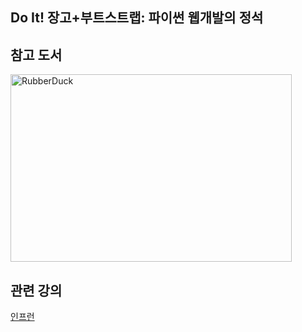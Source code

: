 ## Do It! 장고+부트스트랩: 파이썬 웹개발의 정석

## 참고 도서
<img src="https://user-images.githubusercontent.com/118751359/214892946-9cae395a-a438-4150-a34a-3cd52676b79a.png" width="450px" height="300px" title="px(픽셀) 크기 설정" alt="RubberDuck"></img><br/>

## 관련 강의
[인프런](https://www.inflearn.com/course/%EB%91%90%EC%9E%87-%ED%8C%8C%EC%9D%B4%EC%8D%AC-%EC%9B%B9%EA%B0%9C%EB%B0%9C)
